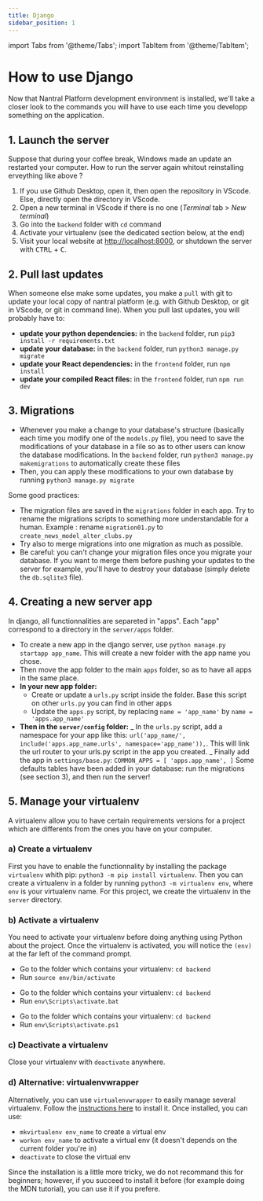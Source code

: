 ```yaml
---
title: Django
sidebar_position: 1
---
```


import Tabs from '@theme/Tabs';
import TabItem from '@theme/TabItem';

# How to use Django

Now that Nantral Platform development environment is installed, we'll take a closer look to the commands you will have 
to use each time you developp something on the application.

## 1. Launch the server

Suppose that during your coffee break, Windows made an update an restarted your computer. How to run the server again whitout reinstalling erveything like above ?

1. If you use Github Desktop, open it, then open the repository in VScode. Else, directly open the directory in VScode.
2. Open a new terminal in VScode if there is no one (_Terminal_ tab > _New terminal_)
3. Go into the `backend` folder with `cd` command
4. Activate your virtualenv (see the dedicated section below, at the end)
5. Visit your local website at [http://localhost:8000](http://localhost:8000), or shutdown the server with <kbd>CTRL</kbd> + <kbd>C</kbd>.

## 2. Pull last updates

When someone else make some updates, you make a `pull` with git to update your local copy of nantral platform (e.g. with Github Desktop, or git in VScode, or git in command line). When you pull last updates, you will probably have to:

- **update your python dependencies:** in the `backend` folder, run `pip3 install -r requirements.txt`
- **update your database:** in the `backend` folder, run `python3 manage.py migrate`
- **update your React dependencies:** in the `frontend` folder, run `npm install`
- **update your compiled React files:** in the `frontend` folder, run `npm run dev`

## 3. Migrations

- Whenever you make a change to your database's structure (basically each time you modify one of the `models.py` file), you need to save the modifications of your database in a file so as to other users can know the database modifications. In the `backend` folder, run `python3 manage.py makemigrations` to automatically create these files
- Then, you can apply these modifications to your own database by running `python3 manage.py migrate`

Some good practices:

- The migration files are saved in the `migrations` folder in each app. Try to rename the migrations scripts to something more understandable for a human. Example : rename `migration01.py` to `create_news_model_alter_clubs.py`
- Try also to merge migrations into one migration as much as possible.
- Be careful: you can't change your migration files once you migrate your database. If you want to merge them before pushing your updates to the server for example, you'll have to destroy your database (simply delete the `db.sqlite3` file).

## 4. Creating a new server app

In django, all functionnalities are separeted in "apps". Each "app" correspond to a directory in the `server/apps` folder.

- To create a new app in the django server, use `python manage.py startapp app_name`. This will create a new folder with the app name you chose.
- Then move the app folder to the main `apps` folder, so as to have all apps in the same place.
- **In your new app folder:**
  - Create or update a `urls.py` script inside the folder. Base this script on other `urls.py` you can find in other apps
  - Update the `apps.py` script, by replacing `name = 'app_name'` by `name = 'apps.app_name'`
- **Then in the `server/config` folder:**
  _ In the `urls.py` script, add a namespace for your app like this: `url('app_name/', include('apps.app_name.urls', namespace='app_name')),`. This will link the url router to your urls.py script in the app you created.
  _ Finally add the app in `settings/base.py`:
  `COMMON_APPS = [ 'apps.app_name', ]`
  Some defaults tables have been added in your database: run the migrations (see section 3), and then run the server!

## 5. Manage your virtualenv

A virtualenv allow you to have certain requirements versions for a project which are differents from the ones you have on your computer.

### a) Create a virtualenv

First you have to enable the functionnality by installing the package `virtualenv` whith pip: `python3 -m pip install virtualenv`. Then you can create a virtualenv in a folder by running `python3 -m virtualenv env`, where `env` is your virtualenv name. For this project, we create the virtualenv in the `server` directory.

### b) Activate a virtualenv

You need to activate your virtualenv before doing anything using Python about the project. Once the virtualenv is activated, you will notice the `(env)` at the far left of the command prompt.

<Tabs>
<TabItem value="mac-lin" label="MacOS/Linux">

- Go to the folder which contains your virtualenv: `cd backend`
- Run `source env/bin/activate`

</TabItem>
<TabItem value="win-cmd" label="Windows (CMD)">

- Go to the folder which contains your virtualenv: `cd backend`
- Run `env\Scripts\activate.bat`

</TabItem>
<TabItem value="win-ps1" label="Windows (Powershell)">

- Go to the folder which contains your virtualenv: `cd backend`
- Run `env\Scripts\activate.ps1`

</TabItem>
</Tabs>

### c) Deactivate a virtualenv

Close your virtualenv with `deactivate` anywhere.

### d) Alternative: virtualenvwrapper

Alternatively, you can use `virtualenvwrapper` to easily manage several virtualenv. Follow the [instructions here](https://developer.mozilla.org/en-US/docs/Learn/Server-side/Django/development_environment#using_django_inside_a_python_virtual_environment) to install it. Once installed, you can use:

- `mkvirtualenv env_name` to create a virtual env
- `workon env_name` to activate a virtual env (it doesn't depends on the current folder you're in)
- `deactivate` to close the virtual env

Since the installation is a little more tricky, we do not recommand this for beginners; however, if you succeed to install it before (for example doing the MDN tutorial), you can use it if you prefere.
